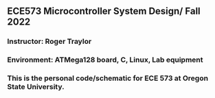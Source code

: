 ## ECE573 Microcontroller System Design/ Fall 2022
### Instructor: Roger Traylor
### Environment: ATMega128 board, C, Linux, Lab equipment
### This is the personal code/schematic for ECE 573 at Oregon State University.

